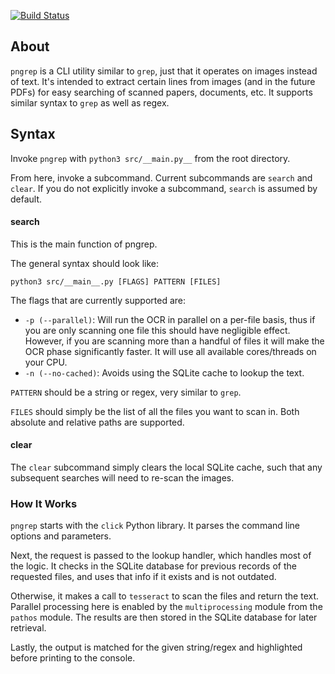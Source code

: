 [![Build Status](https://travis-ci.org/andrewnitu/pngrep.svg?branch=master)](https://travis-ci.org/andrewnitu/pngrep)

## About ##
`pngrep` is a CLI utility similar to `grep`, just that it operates on images instead of text. It's intended to extract certain lines from images (and in the future PDFs) for easy searching of scanned papers, documents, etc. It supports similar syntax to `grep` as well as regex.

## Syntax ##
Invoke `pngrep` with `python3 src/__main.py__` from the root directory.

From here, invoke a subcommand. Current subcommands are `search` and `clear`. If you do not explicitly invoke a subcommand, `search` is assumed by default.

#### search ####
This is the main function of pngrep.

The general syntax should look like:
```
python3 src/__main__.py [FLAGS] PATTERN [FILES]
```

The flags that are currently supported are:
- `-p (--parallel)`: Will run the OCR in parallel on a per-file basis, thus if you are only scanning one file this should have negligible effect. However, if you are scanning more than a handful of files it will make the OCR phase significantly faster. It will use all available cores/threads on your CPU.
- `-n (--no-cached)`: Avoids using the SQLite cache to lookup the text.

`PATTERN` should be a string or regex, very similar to `grep`.

`FILES` should simply be the list of all the files you want to scan in. Both absolute and relative paths are supported.

#### clear ####
The `clear` subcommand simply clears the local SQLite cache, such that any subsequent searches will need to re-scan the images.

### How It Works ###
`pngrep` starts with the `click` Python library. It parses the command line options and parameters.

Next, the request is passed to the lookup handler, which handles most of the logic. It checks in the SQLite database for previous records of the requested files, and uses that info if it exists and is not outdated.

Otherwise, it makes a call to `tesseract` to scan the files and return the text. Parallel processing here is enabled by the `multiprocessing` module from the `pathos` module. The results are then stored in the SQLite database for later retrieval.

Lastly, the output is matched for the given string/regex and highlighted before printing to the console.
